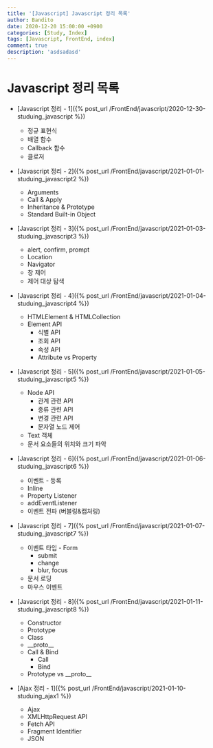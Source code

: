 ```yaml
---
title: '[Javascript] Javascript 정리 목록'
author: Bandito
date: 2020-12-20 15:00:00 +0900
categories: [Study, Index]
tags: [Javascript, FrontEnd, index]
comment: true
description: 'asdsadasd'
---
```


# Javascript 정리 목록 

+ [Javascript 정리 - 1]({% post_url /FrontEnd/javascript/2020-12-30-studuing_javascript %})
    - 정규 표현식
    - 배열 함수
    - Callback 함수
    - 클로저

+ [Javascript 정리 - 2]({% post_url /FrontEnd/javascript/2021-01-01-studuing_javascript2 %})
    - Arguments
    - Call & Apply
    - Inheritance & Prototype
    - Standard Built-in Object

+ [Javascript 정리 - 3]({% post_url /FrontEnd/javascript/2021-01-03-studuing_javascript3 %})
    - alert, confirm, prompt
    - Location
    - Navigator
    - 창 제어
    - 제어 대상 탐색

+ [Javascript 정리 - 4]({% post_url /FrontEnd/javascript/2021-01-04-studuing_javascript4 %})
    - HTMLElement & HTMLCollection
    - Element API
        + 식별 API
        + 조회 API
        + 속성 API
        + Attribute vs Property

+ [Javascript 정리 - 5]({% post_url /FrontEnd/javascript/2021-01-05-studuing_javascript5 %})
    - Node API
        + 관계 관련 API
        + 종류 관련 API
        + 변경 관련 API
        + 문자열 노드 제어
    - Text 객체
    - 문서 요소들의 위치와 크기 파악

+ [Javascript 정리 - 6]({% post_url /FrontEnd/javascript/2021-01-06-studuing_javascript6 %})
    - 이벤트 - 등록
    - Inline
    - Property Listener
    - addEventListener
    - 이벤트 전파 (버블링&캡처링)
+ [Javascript 정리 - 7]({% post_url /FrontEnd/javascript/2021-01-07-studuing_javascript7 %})   
    - 이벤트 타입 - Form
        + submit
        + change
        + blur, focus
    - 문서 로딩
    - 마우스 이벤트 
+ [Javascript 정리 - 8]({% post_url /FrontEnd/javascript/2021-01-11-studuing_javascript8 %})
    - Constructor
    - Prototype
    - Class
    - \_\_proto\_\_
    - Call & Bind
        + Call
        + Bind
    - Prototype vs \_\_proto\_\_
       
+ [Ajax 정리 - 1]({% post_url /FrontEnd/javascript/2021-01-10-studuing_ajax1 %})   
    - Ajax
    - XMLHttpRequest API
    - Fetch API
    - Fragment Identifier
    - JSON